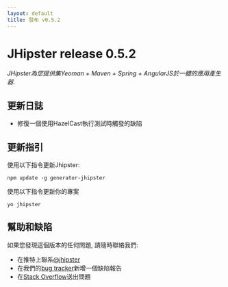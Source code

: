 ```yaml
---
layout: default
title: 發布 v0.5.2
---
```


JHipster release 0.5.2
==================

*JHipster為您提供集Yeoman + Maven + Spring + AngularJS於一體的應用產生器.*

更新日誌
----------

- 修復一個使用HazelCast執行測試時觸發的缺陷

更新指引
------------

使用以下指令更新Jhipster:

```
npm update -g generator-jhipster
```

使用以下指令更新你的專案

```
yo jhipster
```

幫助和缺陷
--------------

如果您發現這個版本的任何問題, 請隨時聯絡我們:

- 在推特上聯系[@jhipster](https://twitter.com/jhipster)
- 在我們的[bug tracker](https://github.com/jhipster/generator-jhipster/issues?state=open)新增一個缺陷報告
- 在[Stack Overflow](http://stackoverflow.com/tags/jhipster/info)送出問題
